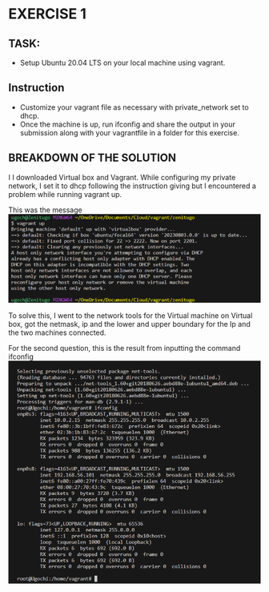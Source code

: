 # EXERCISE 1

## TASK: 
- Setup Ubuntu 20.04 LTS on your local machine using vagrant.

## Instruction
- Customize your vagrant file as necessary with private_network set to dhcp.
- Once the machine is up, run ifconfig and share the output in your submission along with your vagrantfile in a folder for this exercise.


## BREAKDOWN OF THE SOLUTION

I I downloaded Virtual box and Vagrant. While configuring my private network, I set it to dhcp following the instruction giving but I encountered a problem while running vagrant up.

This was the message
![error-message](./error%20image.png)

To solve this, I went to the network tools for the Virtual machine on Virtual box, got the netmask, ip and the lower and upper boundary for the Ip and the two machines connected.


For the second question, this is the result from inputting the command ifconfig
![ifconfig](./ifconig-result.png)